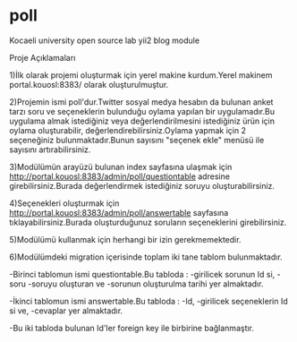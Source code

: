 # poll
Kocaeli university open source lab yii2 blog module

Proje Açıklamaları

1)İlk olarak projemi oluşturmak için yerel makine kurdum.Yerel makinem portal.kouosl:8383/ olarak oluşturulmuştur.

2)Projemin ismi poll'dur.Twitter sosyal medya hesabın da bulunan anket tarzı soru ve seçeneklerin bulunduğu oylama yapılan bir uygulamadır.Bu uygulama almak istediğiniz
veya değerlendirilmesini istediğiniz ürün için oylama oluşturabilir, değerlendirebilirsiniz.Oylama yapmak için 2 seçeneğiniz bulunmaktadır.Bunun sayısını "seçenek ekle"
menüsü ile sayısını artırabilirsiniz.

3)Modülümün arayüzü bulunan index sayfasına ulaşmak için http://portal.kouosl:8383/admin/poll/questiontable adresine girebilirsiniz.Burada değerlendirmek istediğiniz
soruyu oluşturabilirsiniz.

4)Seçenekleri oluşturmak için http://portal.kouosl:8383/admin/poll/answertable sayfasına tıklayabilirsiniz.Burada oluşturduğunuz soruların seçeneklerini girebilirsiniz.

5)Modülümü kullanmak için herhangi bir izin gerekmemektedir.

6)Modülümdeki migration içerisinde toplam iki tane tablom bulunmaktadır.
  
  -Birinci tablomun ismi questiontable.Bu tabloda :
   -girilicek sorunun Id si,
   -soru
   -soruyu oluşturan ve
   -sorunun oluşturulma tarihi yer almaktadır.

  -İkinci tablomun ismi answertable.Bu tabloda :
   -Id,
   -girilicek seçeneklerin Id si ve,
   -cevaplar yer almaktadır.

  -Bu iki tabloda bulunan Id'ler foreign key ile birbirine bağlanmaştır.





